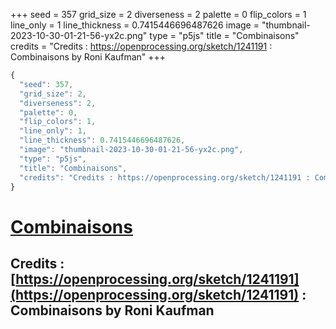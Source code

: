 +++
seed = 357
grid_size = 2
diverseness = 2
palette = 0
flip_colors = 1
line_only = 1
line_thickness = 0.7415446696487626
image = "thumbnail-2023-10-30-01-21-56-yx2c.png"
type = "p5js"
title = "Combinaisons"
credits = "Credits : https://openprocessing.org/sketch/1241191 : Combinaisons by Roni Kaufman"
+++




~~~javascript
{
  "seed": 357,
  "grid_size": 2,
  "diverseness": 2,
  "palette": 0,
  "flip_colors": 1,
  "line_only": 1,
  "line_thickness": 0.7415446696487626,
  "image": "thumbnail-2023-10-30-01-21-56-yx2c.png",
  "type": "p5js",
  "title": "Combinaisons",
  "credits": "Credits : https://openprocessing.org/sketch/1241191 : Combinaisons by Roni Kaufman"
}
~~~



# [Combinaisons](https://openprocessing.org/sketch/2065396)

## Credits : [https://openprocessing.org/sketch/1241191](https://openprocessing.org/sketch/1241191) : Combinaisons by Roni Kaufman 

